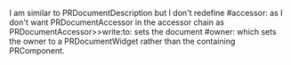 I am similar to PRDocumentDescription but I don't redefine #accessor: as I don't want PRDocumentAccessor in the accessor chain as PRDocumentAccessor>>write:to: sets the document #owner: which sets the owner to a PRDocumentWidget rather than the containing PRComponent.